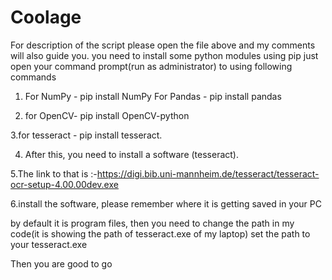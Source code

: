 # Coolage 
For description of the script please open the file above and my comments will also guide you.
you need to install some python modules using pip just open your command prompt(run as administrator) to using following commands
1. For NumPy - pip install NumPy For Pandas - pip install pandas

2. for OpenCV- pip install OpenCV-python

3.for tesseract - pip install tesseract.

4. After this, you need to install a software (tesseract).

5.The link to that is :-https://digi.bib.uni-mannheim.de/tesseract/tesseract-ocr-setup-4.00.00dev.exe

6.install the software, please remember where it is getting saved in your PC

by default it is program files, then you need to change the path in my code(it is showing the path of tesseract.exe of my laptop) set the path to your tesseract.exe

Then you are good to go

